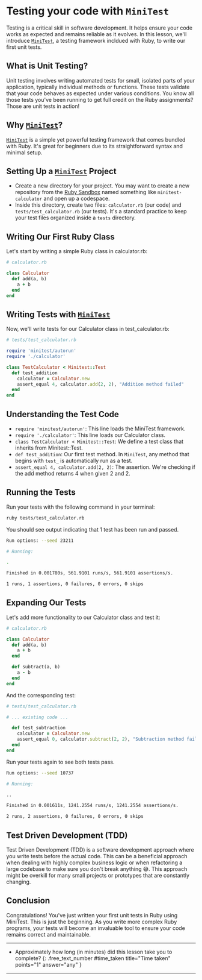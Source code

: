 # Testing your code with `MiniTest`
Testing is a critical skill in software development. It helps ensure your code works as expected and remains reliable as it evolves. In this lesson, we'll introduce [`MiniTest`](https://github.com/minitest/minitest), a testing framework incldued with Ruby, to write our first unit tests.

## What is Unit Testing?
Unit testing involves writing automated tests for small, isolated parts of your application, typically individual methods or functions. These tests validate that your code behaves as expected under various conditions. You know all those tests you've been running to get full credit on the Ruby assignments? Those are unit tests in action!

## Why [`MiniTest`](https://github.com/minitest/minitest)?
[`MiniTest`](https://github.com/minitest/minitest) is a simple yet powerful testing framework that comes bundled with Ruby. It's great for beginners due to its straightforward syntax and minimal setup.

## Setting Up a [`MiniTest`](https://github.com/minitest/minitest) Project
- Create a new directory for your project. You may want to create a new repository from the [Ruby Sandbox](https://github.com/new?template_name=ruby-sandbox&template_owner=appdev-projects) named something like `minitest-calculator` and open up a codespace.
- Inside this directory, create two files: `calculator.rb` (our code) and `tests/test_calculator.rb` (our tests). It's a standard practice to keep your test files organized inside a `tests` directory.

## Writing Our First Ruby Class
Let's start by writing a simple Ruby class in calculator.rb:

```ruby
# calculator.rb

class Calculator
  def add(a, b)
    a + b
  end
end

```

## Writing Tests with [`MiniTest`](https://github.com/minitest/minitest)
Now, we'll write tests for our Calculator class in test_calculator.rb:

```ruby
# tests/test_calculator.rb

require 'minitest/autorun'
require './calculator'

class TestCalculator < Minitest::Test
  def test_addition
    calculator = Calculator.new
    assert_equal 4, calculator.add(2, 2), "Addition method failed"
  end
end
```

## Understanding the Test Code
- `require 'minitest/autorun'`: This line loads the MiniTest framework.
- `require './calculator'`: This line loads our Calculator class.
- `class TestCalculator < Minitest::Test`: We define a test class that inherits from Minitest::Test.
- `def test_addition`: Our first test method. In `MiniTest`, any method that begins with `test_` is automatically run as a test.
- `assert_equal 4, calculator.add(2, 2)`: The assertion. We're checking if the add method returns 4 when given 2 and 2.

## Running the Tests
Run your tests with the following command in your terminal:

```bash
ruby tests/test_calculator.rb
```

You should see output indicating that 1 test has been run and passed.

```bash
Run options: --seed 23211

# Running:

.

Finished in 0.001780s, 561.9101 runs/s, 561.9101 assertions/s.

1 runs, 1 assertions, 0 failures, 0 errors, 0 skips
```

## Expanding Our Tests
Let's add more functionality to our Calculator class and test it:

```ruby
# calculator.rb

class Calculator
  def add(a, b)
    a + b
  end

  def subtract(a, b)
    a - b
  end
end
```

And the corresponding test:

```ruby
# tests/test_calculator.rb

# ... existing code ...

  def test_subtraction
    calculator = Calculator.new
    assert_equal 0, calculator.subtract(2, 2), "Subtraction method failed"
  end
end
```

Run your tests again to see both tests pass.

```bash
Run options: --seed 10737

# Running:

..

Finished in 0.001611s, 1241.2554 runs/s, 1241.2554 assertions/s.

2 runs, 2 assertions, 0 failures, 0 errors, 0 skips
```

## Test Driven Development (TDD)
Test Driven Development (TDD) is a software development approach where you write tests before the actual code. This can be a beneficial approach when dealing with highly complex business logic or when refactoring a large codebase to make sure you don't break anything 😅. This approach might be overkill for many small projects or prototypes that are constantly changing.


## Conclusion
Congratulations! You've just written your first unit tests in Ruby using MiniTest. This is just the beginning. As you write more complex Ruby programs, your tests will become an invaluable tool to ensure your code remains correct and maintainable.

---
- Approximately how long (in minutes) did this lesson take you to complete?
{: .free_text_number #time_taken title="Time taken" points="1" answer="any" }
---
